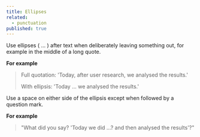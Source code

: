 ```yaml
---
title: Ellipses
related:
  - punctuation
published: true
---
```


Use ellipses ( ... ) after text when deliberately leaving something out, for example in the middle of a long quote.

**For example**

> Full quotation: 'Today, after user research, we analysed the results.'
>
> With ellipsis: 'Today ... we analysed the results.'

Use a space on either side of the ellipsis except when followed by a question mark.

**For example**

> "What did you say? 'Today we did ...? and then analysed the results'?"
